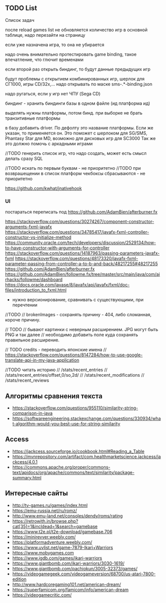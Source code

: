 ## TODO List

Список задач

после reload games list не обновляется количество игр в основной таблице, надо перезайти на страницу

если уже назначена игра, то она не убирается

надо очень внимательно протестировать game binding, такое впечатление, что глючит временами

если второй раз открыть биндинг, то будут данные предыдущих игр

будут проблемы с открытием комбинированных игр, шерлок для СГ1000, игры CD/32x,...
надо открывать по маске sms-.*-binding.json

надо ругаться, если у игр нет ЧПУ (Sega CD)

биндинг - хранить биндинги базы в одном файле (ид платформа ид)

выделять нужны платформы, потом бинд.
при выборке не брать транзитивные платформы

в базу добавить driver. По дефолту это название платформы. Если же указан, то применяется он.
Это поможет с шерлоком для SG/SMS, Phantasy Star для MD, возможно для дисковых игр для SC3000
Так же это должно помочь с аркадными играми


//TODO
генерить список игр, что надо создать, может есть смысл делать сразу SQL


//TODO искать по первым буквам - не приоритетно
//TODO при возврашещении в список платформ чекбоксы сбрасываются - не приоритетно

https://github.com/kwhat/jnativehook


### UI

постараться переписать под https://github.com/AdamBien/afterburner.fx

https://stackoverflow.com/questions/30274267/component-constructor-arguments-fxml-javafx
https://stackoverflow.com/questions/34785417/javafx-fxml-controller-constructor-vs-initialize-method
https://community.oracle.com/tech/developers/discussion/2529134/how-to-have-constructor-with-arguments-for-controller
https://stackoverflow.com/questions/14187963/passing-parameters-javafx-fxml
https://stackoverflow.com/questions/48173320/javafx-fxml-parameter-passing-from-controller-a-to-b-and-back/48217255#48217255
https://github.com/AdamBien/afterburner.fx
https://github.com/AdamBien/followme.fx/tree/master/src/main/java/com/airhacks/followme/dashboard
https://docs.oracle.com/javase/8/javafx/api/javafx/fxml/doc-files/introduction_to_fxml.html

* нужно версионирование, сравнивать с существующими, при перечтении



//TODO
// brokenImages - сохранять причину - 404, либо сломанная, короче причину.


// TODO
// бывают картинки с неверным расширением. JPG могут быть PNG и так далее
// необходимо добавить поле куда сохранять правильное расширение.

// TODO credits - переводить японские имена
// https://stackoverflow.com/questions/8147284/how-to-use-google-translate-api-in-my-java-application

//TODO читать историю
// /stats/recent_entries
// /stats/recent_entries/offset,0/so,2d/
// /stats/recent_modifications
// /stats/recent_reviews

## Алгоритмы сравнения текста

* https://stackoverflow.com/questions/955110/similarity-string-comparison-in-java
* https://softwareengineering.stackexchange.com/questions/330934/what-algorithm-would-you-best-use-for-string-similarity


## Access

* https://jackcess.sourceforge.io/cookbook.html#Reading_a_Table
* https://mvnrepository.com/artifact/com.healthmarketscience.jackcess/jackcess/4.0.1
* https://commons.apache.org/proper/commons-text/apidocs/org/apache/commons/text/similarity/package-summary.html



## Интересные сайты

* http://tv-games.ru/games/index.html
* https://emu-russia.net/ru/romz/
* http://www.emu-land.net/consoles/dendy/roms/rating
* https://retrowith.in/browse.php?cat[35]=1&incldead=1&search=gamebase
* https://www.t2e.pl/t2e-download/gamebase.706
* https://minirevver.weebly.com/
* https://platformadventure.weebly.com/
* https://www.uvlist.net/game-7879-Ikari+Warriors
* https://www.mobygames.com
* https://www.igdb.com/games/ikari-warriors
* https://www.giantbomb.com/ikari-warriors/3030-1619/
* https://www.giantbomb.com/pachiokun/3005-32373/games/
* https://videogamegeek.com/videogameversion/68700/us-atari-7800-edition
* http://www.hardcoregaming101.net/american-dream/
* https://superfamicom.org/famicom/info/american-dream
* https://videogamecritic.com/